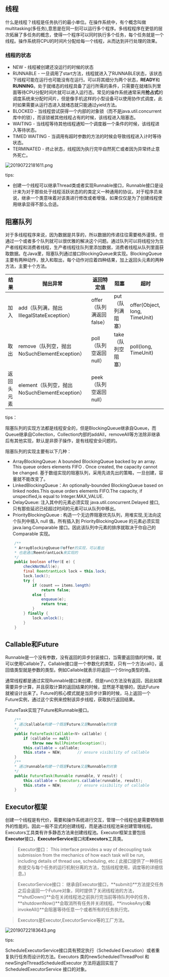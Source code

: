 ## 线程
什么是线程？线程是任务执行的最小单位。在操作系统中，有个概念叫做multitasking(多任务),意思是在同一刻可以运行多个程序。多线程程序在更低的层次拓展了多任务的概念，使得一个程序可以同时执行多个任务，每个任务就是一个线程。操作系统将CPU的时间片分配给每一个线程，从而达到并行处理的效果。

### 线程的状态
* NEW - 线程被创建还没运行的时候的状态
* RUNNABLE - 一旦调用了start方法，线程就进入了RUNNABLE状态，该状态下线程可能在运行也可能没有在运行。可以将其细分为两个状态，**READY**和**RUNNING**。处于就绪态的线程具备了运行所需的条件，只需要在就绪队列里面等待CPU分配时间片就可以进入运行态。常见的操作系统通常采用**抢占式**的调度系统来分配时间片，但是像手机这样的小型设备可以使用协作式调度，此时如果需要从运行态进入就绪态就只能通过yield方法。
* BLOCKED - 当线程尝试获得一个内部的对象锁（而不是java.util.concurrent库中的锁），而该锁被其他线程占有的时候，该线程进入阻塞态。
* WAITING - 当线程等待其他线程通知一个调度器一个条件的时候，该线程进入等待状态。
* TIMED WAITING - 当调用有超时参数的方法的时候会导致线程进入计时等待状态。
* TERMINATED - 终止状态，线程因为执行完毕自然死亡或者因为异常终止意外死亡。

![20190722181611.png](https://repositoryimage.oss-cn-shanghai.aliyuncs.com/img/20190722181611.png)

tips:
- 创建一个线程可以继承Thread类或者实现Runnable接口，Runnable接口是设计来为对于那些处于线程活跃状态的的类定义一种通用的协议。对于程序员来说，继承一个类意味着对该类进行修改或者增强，如果仅仅是为了创建线程使用继承显得不那么合适。

## 阻塞队列
对于多线程程序来说，因为数据是共享的，所以数据的传递往往需要格外谨慎，但通过一个或者多个队列就可以很优雅的解决这个问题。通过队列可以将线程分为生产者线程和消费者线程，生产者线程往队列里添加数据，消费者线程从队列里面获取数据。在Java里，阻塞队列通过接口BlockingQueue来实现。BlockingQueue主要有两种动作，放入和取出，每个动作对应着四种结果，加上返回头元素的两种方法，主要十个方法。

|结果|抛出异常|返回特定值|阻塞|超时|
|---|---|---|---|---|
|加入|add（队列满，抛出IllegalStateException）|offer（队列满返回false）|put（队列满阻塞）|offer(Object, long, TimeUnit)
|取出|remove（队列空，抛出NoSuchElementException）|poll（队列空返回null）|take（队列空阻塞）|poll(long, TimeUnit)
|返回头元素|element（队列空，抛出NoSuchElementException）|peek（队列空返回null）||

tips：

阻塞队列的实现方法都是线程安全的，但是BlockingQueue继承自Queue，而Queue继承自Collection，Collection内部的addAll，removeAll等方法除非继承后有其他实现，默认是非原子操作，是有线程安全问题的。


阻塞队列的实现主要有以下几种：
- ArrayBlockingQueue: A bounded  BlockingQueue  backed by an
  array.  This queue orders elements FIFO . Once created, the capacity cannot be changed. 基于数组实现的阻塞队列，采用先进先出的策略，一旦创建，容量就不能改变了。
- LinkedBlockingQueue：An optionally-bounded BlockingQueue based on linked nodes.This queue orders elements FIFO.The capacity, if unspecified,is equal to Integer.MAX_VALUE.
- DelayQueue: 注入其中的元素必须实现 java.util.concurrent.Delayed 接口,只有那些延迟已经超过时间的元素可以从队列中移出。
- PriorityBlockingQueue : 构造一个无边界阻塞优先队列，用堆实现,无法向这个队列中插入 null 值。所有插入到 PriorityBlockingQueue 的元素必须实现 java.lang.Comparable 接口。因此该队列中元素的排序就取决于你自己的 Comparable 实现。

```java
    /**
    * ArrayBlockingQueue中offer的实现，可以看出
    * 也是通过ReentrantLock来实现的
    */
    public boolean offer(E e) {
        checkNotNull(e);
        final ReentrantLock lock = this.lock;
        lock.lock();
        try {
            if (count == items.length)
                return false;
            else {
                enqueue(e);
                return true;
            }
        } finally {
            lock.unlock();
        }
    }
```


## Callable和Future
Runnable是一个没有参数，没有返回的异步封装接口，当需要返回值的时候，就可以使用Callable了。Callable接口是一个参数化的类型，只有一个方法call()，返回值类型就是参数的类型。例如Callable<String>就表示将返回一个String类型的值。

通常线程都是通过实现Runnable接口来创建，但是run()方法没有返回，因此如果需要异步计算，并且获取计算的返回结果的时候，显然是不能够的，因此Future就被设计出来了。Future的核心模式就是当异步计算的时候，马上返回一个Future实例，通过这个实例来控制该异步线程，获取执行返回结果。

FutureTask实现了Future和Runnable接口。

```java
    /**
    * 通过callable构建一个既是Future又是Runnable的对象
    */
    public FutureTask(Callable<V> callable) {
        if (callable == null)
            throw new NullPointerException();
        this.callable = callable;
        this.state = NEW;       // ensure visibility of callable
    }
    /**
    * 通过runnable构建一个既是Future又是Runnable的对象
    */
    public FutureTask(Runnable runnable, V result) {
        this.callable = Executors.callable(runnable, result);
        this.state = NEW;       // ensure visibility of callable
    }
```

## Executor框架
创建一个线程是有代价，需要和操作系统进行交互，管理一个线程也是需要牺牲额外的性能的。因此一般不显式的创建线程，而是通过线程池来创建管理线程。Executors工具类有许多静态方法来创建线程池。Executor框架主要包括**Executor**接口，**ExecutorService**接口和**Executors**工具类。

> Executor接口： This interface provides a way of decoupling task submission from the mechanics of how each task will be run, including details of thread use, scheduling, etc.( 此接口提供了一种将任务提交与每个任务的运行机制分离的方法，包括线程使用，调度等的详细信息。)

> ExecutorService接口： 继承自Executor接口，**submit()**方法提交任务之后会返回一个Future对象，同时提供了关闭线程池的方法，**shutDown()**会在关闭线程池之前执行完当前等待队列中的任务，**shutdownNow()**会取消所有任务并关闭线程。**invokeAny()**和**invokeAll()**会阻塞等待任意一个或者所有的任务执行完。

> Executors是Executor,ExecutorService等的工厂方法。



![20190722183643.png](https://repositoryimage.oss-cn-shanghai.aliyuncs.com/img/20190722183643.png)

tips:

ScheduleExecutorService接口具有预定执行（Scheduled Execution）或者重复执行任务而设计的方法。Executors 类的newScheduledThreadPool 和newSingleThreadScheduledExecutor 方法将返回实现了 ScheduledExecutorService 接口的对象。

